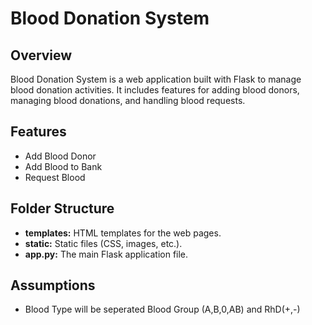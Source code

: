 # Blood Donation System

## Overview

Blood Donation System is a web application built with Flask to manage blood donation activities. It includes features for adding blood donors, managing blood donations, and handling blood requests.

## Features

- Add Blood Donor
- Add Blood to Bank
- Request Blood

## Folder Structure

- **templates:** HTML templates for the web pages.
- **static:** Static files (CSS, images, etc.).
- **app.py:** The main Flask application file.

## Assumptions

- Blood Type will be seperated Blood Group (A,B,0,AB) and RhD(+,-)